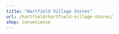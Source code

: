 ```yaml
---
title: "Hartfield Village Stores"
url: /hartfield/hartfield-village-stores/
shop: convenience
---
```

